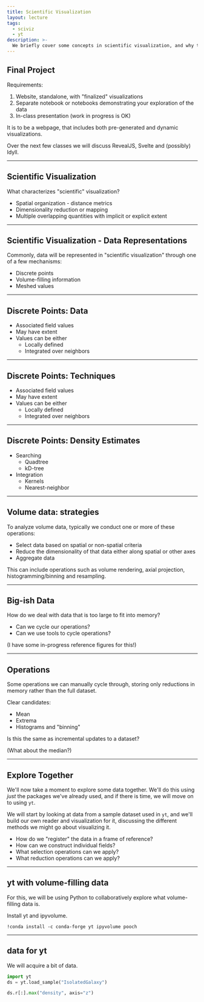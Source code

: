 ```yaml
---
title: Scientific Visualization
layout: lecture
tags:
  - sciviz
  - yt
description: >-
  We briefly cover some concepts in scientific visualization, and why they're different from the other types of visualization we've discussed.
---
```


## Final Project

Requirements:

1. Website, standalone, with "finalized" visualizations
2. Separate notebook or notebooks demonstrating your exploration of the data
3. In-class presentation (work in progress is OK)

It is to be a webpage, that includes both pre-generated and dynamic
visualizations.

Over the next few classes we will discuss RevealJS, Svelte and (possibly) Idyll.

---

## Scientific Visualization

What characterizes "scientific" visualization?

 * Spatial organization - distance metrics
 * Dimensionality reduction or mapping
 * Multiple overlapping quantities with implicit or explicit extent

---

## Scientific Visualization - Data Representations

<div class="multiCol">
<div class="col">
<div class="fig-container" data-style="height: 600px;" data-file="figures/blank_axes.html" data-markdown=true>
</div>
</div>
<div class="col" data-markdown=true>

Commonly, data will be represented in "scientific visualization" through one of a few mechanisms:

 * Discrete points
 * Volume-filling information
 * Meshed values

</div>
</div>

---

## Discrete Points: Data

<div class="multiCol">
<div class="col">
<div class="fig-container" data-style="height: 600px;" data-file="figures/scatter.html" data-markdown=true>
</div>
</div>
<div class="col" data-markdown=true>

 * Associated field values
 * May have extent
 * Values can be either
   * Locally defined
   * Integrated over neighbors
</div>
</div> 

---

## Discrete Points: Techniques


<div class="multiCol">
<div class="col">
<div class="fig-container" data-style="height: 600px;" data-file="figures/discrete_tech.html" data-markdown=true>
</div>
</div>
<div class="col" data-markdown=true>

 * Associated field values
 * May have extent
 * Values can be either
   * Locally defined
   * Integrated over neighbors
</div>
</div> 

---

## Discrete Points: Density Estimates

 * Searching
   * Quadtree
   * kD-tree
 * Integration
   * Kernels
   * Nearest-neighbor

---

## Volume data: strategies

To analyze volume data, typically we conduct one or more of these operations:

 * Select data based on spatial or non-spatial criteria
 * Reduce the dimensionality of that data either along spatial or other axes
 * Aggregate data

This can include operations such as volume rendering, axial projection, histogramming/binning and resampling.

---

## Big-ish Data

How do we deal with data that is too large to fit into memory?

 * Can we cycle our operations?
 * Can we use tools to cycle operations?

(I have some in-progress reference figures for this!)

---

## Operations

Some operations we can manually cycle through, storing only reductions in
memory rather than the full dataset.

Clear candidates:

 * Mean
 * Extrema
 * Histograms and "binning"

Is this the same as incremental updates to a dataset?

(What about the median?)

---

## Explore Together

We'll now take a moment to explore some data together.  We'll do this using
*just* the packages we've already used, and if there is time, we will move on
to using `yt`.

We will start by looking at data from a sample dataset used in `yt`, and we'll
build our own reader and visualization for it, discussing the different methods
we might go about visualizing it.

 * How do we "register" the data in a frame of reference?
 * How can we construct individual fields?
 * What selection operations can we apply?
 * What reduction operations can we apply?

---

## yt with volume-filling data

For this, we will be using Python to collaboratively explore what volume-filling data is.

Install yt and ipyvolume.

```
!conda install -c conda-forge yt ipyvolume pooch
```

---

## data for yt

We will acquire a bit of data.

```python
import yt
ds = yt.load_sample("IsolatedGalaxy")

ds.r[:].max("density", axis="z")

```


